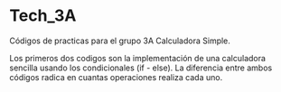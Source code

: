 # Tech_3A
Códigos de practicas para el grupo 3A
  Calculadora Simple.
  
  Los primeros dos codigos son la implementación de una calculadora sencilla usando los condicionales (if - else).
  La diferencia entre ambos códigos radica en cuantas operaciones realiza cada uno.
